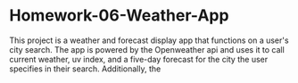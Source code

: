# Homework-06-Weather-App
This project is a weather and forecast display app that functions on a user's city search. The app is powered by the Openweather api and uses it to call current weather, uv index, and a five-day forecast for the city the user specifies in their search. Additionally, the 